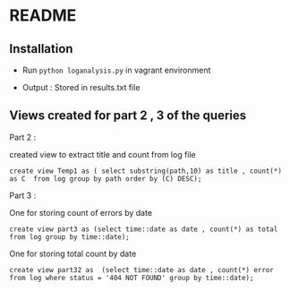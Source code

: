 # README 

## Installation

* Run   `python loganalysis.py` in vagrant environment

* Output : Stored in results.txt file
   

## Views created for part 2 , 3 of the queries

Part 2 : 

created view to extract title and count from log file 

	create view Temp1 as ( select substring(path,10) as title , count(*) as C  from log group by path order by (C) DESC);

Part 3 : 

One for storing count of errors by date 

	create view part3 as (select time::date as date , count(*) as total  from log group by time::date);

One for storing total count by date

    create view part32 as  (select time::date as date , count(*) error  from log where status = '404 NOT FOUND' group by time::date);